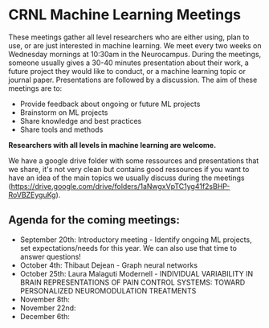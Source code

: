 # CRNL Machine Learning Meetings

These meetings gather all level researchers who are either using, plan to use, or are just interested in machine learning. We meet every two weeks on Wednesday mornings at 10:30am in the Neurocampus. During the meetings, someone usually gives a 30-40 minutes presentation about their work, a future project they would like to conduct, or a machine learning topic or journal paper. Presentations are followed by a discussion. The aim of these meetings are to: 
<ul>
  <li> Provide feedback about ongoing or future ML projects </li>
  <li> Brainstorm on ML projects </li>
  <li> Share knowledge and best practices </li>
  <li> Share tools and methods </li>
</ul>

**Researchers with all levels in machine learning are welcome.**

We have a google drive folder with some ressources and presentations that we share, it's not very clean but contains good ressources if you want to have an idea of the main topics we usually discuss during the meetings (https://drive.google.com/drive/folders/1aNwgxVpTC1yg41f2sBHP-RoVBZEyguKg).


## Agenda for the coming meetings:

<ul>
  <li> September 20th: Introductory meeting - Identify ongoing ML projects, set expectations/needs for this year. We can also use that time to answer questions! </li>
  <li> October 4th: Thibaut Dejean - Graph neural networks </li>
  <li> October 25th: Laura Malaguti Modernell - INDIVIDUAL VARIABILITY IN BRAIN REPRESENTATIONS OF PAIN CONTROL SYSTEMS: TOWARD PERSONALIZED NEUROMODULATION TREATMENTS </li>
  <li> November 8th: </li>
  <li> November 22nd: </li>
  <li> December 6th: </li>
</ul>
